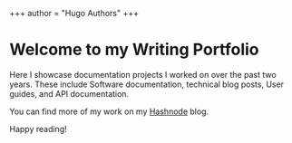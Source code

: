 +++
author = "Hugo Authors"
+++


<div class="justify-content-center mt-4">

# Welcome to my Writing Portfolio

 Here I showcase documentation projects I worked on over the past two years. These include  Software documentation, technical blog posts, User guides, and API documentation.

</div>


You can find more of my work on my [Hashnode](https://nyartech.hashnode.dev/) blog.

Happy reading!


<!--
This file is left intentionally empty by default to be backwards compatible with the initial theme setup.

Although the theme has advanced a little bit and it now allows to specify the content on the main page (even if the list of posts/articles is not intended).
This can be:
- with the list of posts/articles (default: `mainSections = ["post"]) or
- without the list of posts/articles (by setting `mainSections = [""]`)

Markdown supported, ie:

```
# Welcome

- Hugo :rocket:
- Hugo theme :rocket:

Don't forget to check the README.md file!
```

Remember that you can also specify a section header for the posts below by configuring the `mainSectionsTitle` parameter in the front matter of this file.
-->

